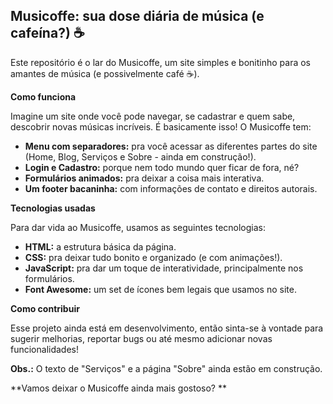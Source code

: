 ## Musicoffe: sua dose diária de música (e cafeína?) ☕

Este repositório é o lar do Musicoffe, um site simples e bonitinho para os amantes de música (e possivelmente café ☕️). 

**Como funciona**

Imagine um site onde você pode navegar, se cadastrar e quem sabe, descobrir novas músicas incríveis. É basicamente isso! O Musicoffe tem:

* **Menu com separadores:** pra você acessar as diferentes partes do site (Home, Blog, Serviços e Sobre - ainda em construção!).
* **Login e Cadastro:** porque nem todo mundo quer ficar de fora, né? 
* **Formulários animados:** pra deixar a coisa mais interativa.
* **Um footer bacaninha:** com informações de contato e direitos autorais.

**Tecnologias usadas**

Para dar vida ao Musicoffe, usamos as seguintes tecnologias:

* **HTML:** a estrutura básica da página.
* **CSS:** pra deixar tudo bonito e organizado (e com animações!).
* **JavaScript:** pra dar um toque de interatividade, principalmente nos formulários.
* **Font Awesome:** um set de ícones bem legais que usamos no site.

**Como contribuir**

Esse projeto ainda está em desenvolvimento, então sinta-se à vontade para sugerir melhorias, reportar bugs ou até mesmo adicionar novas funcionalidades! 

**Obs.:** O texto de "Serviços" e a página "Sobre" ainda estão em construção. 

**Vamos deixar o Musicoffe ainda mais gostoso? **
